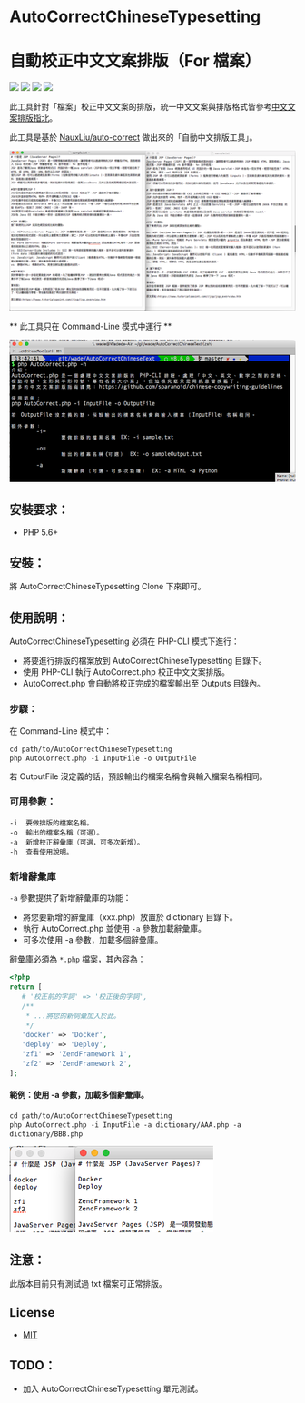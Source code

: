 # AutoCorrectChineseTypesetting
# 自動校正中文文案排版（For 檔案）

[![](https://img.shields.io/website-up-down-green-red/http/shields.io.svg?label=my-website
)](https://wadehuanglearning.blogspot.com/)
![](https://img.shields.io/badge/PHP-%3E%3D%205.6-blue.svg)
[![](https://img.shields.io/npm/l/express.svg)](https://opensource.org/licenses/MIT)
![](https://img.shields.io/github/last-commit/WadeHuang1993/AutoCorrectChineseTypesetting.svg)

此工具針對「檔案」校正中文文案的排版，統一中文文案與排版格式皆參考[中文文案排版指北](https://github.com/sparanoid/chinese-copywriting-guidelines)。

此工具是基於 [NauxLiu/auto-correct](https://github.com/NauxLiu/auto-correct) 做出來的「自動中文排版工具」。

![demo.png](./demo.png)

** 此工具只在 Command-Line 模式中運行 **

![cli-only.png](./cli-only.png)



## 安裝要求：
  * PHP 5.6+

## 安裝：
將 AutoCorrectChineseTypesetting Clone 下來即可。

## 使用說明：
AutoCorrectChineseTypesetting 必須在 PHP-CLI 模式下進行：

   * 將要進行排版的檔案放到 AutoCorrectChineseTypesetting 目錄下。
   * 使用 PHP-CLI 執行 AutoCorrect.php 校正中文文案排版。
   * AutoCorrect.php 會自動將校正完成的檔案輸出至 Outputs 目錄內。

### 步驟：
在 Command-Line 模式中：
```
cd path/to/AutoCorrectChineseTypesetting
php AutoCorrect.php -i InputFile -o OutputFile
```
若 OutputFile 沒定義的話，預設輸出的檔案名稱會與輸入檔案名稱相同。

### 可用參數：
```
-i  要做排版的檔案名稱。
-o  輸出的檔案名稱（可選）。
-a  新增校正辭彙庫（可選，可多次新增）。
-h  查看使用說明。
```

### 新增辭彙庫

`-a` 參數提供了新增辭彙庫的功能：

 * 將您要新增的辭彙庫（xxx.php）放置於 dictionary 目錄下。
 * 執行 AutoCorrect.php 並使用 `-a` 參數加載辭彙庫。
 * 可多次使用 -a 參數，加載多個辭彙庫。

辭彙庫必須為 `*.php` 檔案，其內容為：
```php
<?php
return [
   # '校正前的字詞' => '校正後的字詞',
   /**
    * ...將您的新詞彙加入於此。
    */
   'docker' => 'Docker',
   'deploy' => 'Deploy',
   'zf1' => 'ZendFramework 1',
   'zf2' => 'ZendFramework 2',
];
```

#### 範例：使用 -a 參數，加載多個辭彙庫。
 ```
cd path/to/AutoCorrectChineseTypesetting
php AutoCorrect.php -i InputFile -a dictionary/AAA.php -a dictionary/BBB.php
 ```
![addDicts.png](./addDicts.png)

## 注意：
此版本目前只有測試過 txt 檔案可正常排版。

## License
  * [MIT](https://opensource.org/licenses/MIT)

## TODO：
  * 加入 AutoCorrectChineseTypesetting 單元測試。


